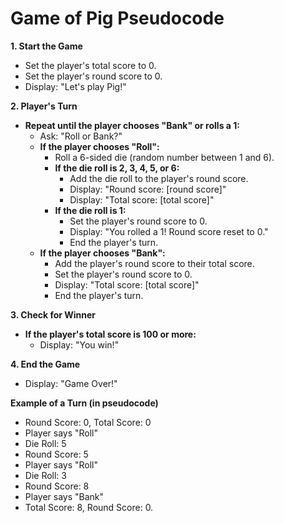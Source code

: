 # Game of Pig Pseudocode

**1. Start the Game**

* Set the player's total score to 0.
* Set the player's round score to 0.
* Display: "Let's play Pig!"

**2. Player's Turn**

* **Repeat until the player chooses "Bank" or rolls a 1:**
    * Ask: "Roll or Bank?"
    * **If the player chooses "Roll":**
        * Roll a 6-sided die (random number between 1 and 6).
        * **If the die roll is 2, 3, 4, 5, or 6:**
            * Add the die roll to the player's round score.
            * Display: "Round score: [round score]"
            * Display: "Total score: [total score]"
        * **If the die roll is 1:**
            * Set the player's round score to 0.
            * Display: "You rolled a 1! Round score reset to 0."
            * End the player's turn.
    * **If the player chooses "Bank":**
        * Add the player's round score to their total score.
        * Set the player's round score to 0.
        * Display: "Total score: [total score]"
        * End the player's turn.

**3. Check for Winner**

* **If the player's total score is 100 or more:**
    * Display: "You win!"

**4. End the Game**

* Display: "Game Over!"

**Example of a Turn (in pseudocode)**

* Round Score: 0, Total Score: 0
* Player says "Roll"
* Die Roll: 5
* Round Score: 5
* Player says "Roll"
* Die Roll: 3
* Round Score: 8
* Player says "Bank"
* Total Score: 8, Round Score: 0.